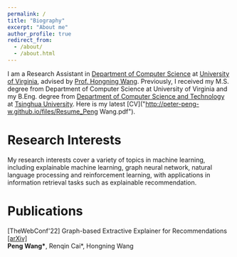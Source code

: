 ```yaml
---
permalink: /
title: "Biography"
excerpt: "About me"
author_profile: true
redirect_from: 
  - /about/
  - /about.html
---
```


I am a Research Assistant in [Department of Computer Science](https://engineering.virginia.edu/departments/computer-science) at [University of Virginia](http://www.virginia.edu/), advised by [Prof. Hongning Wang](http://www.cs.virginia.edu/~hw5x/). Previously, I received my M.S. degree from Department of Computer Science at University of Virginia and my B.Eng. degree from [Department of Computer Science and Technology](https://www.cs.tsinghua.edu.cn/csen/) at [Tsinghua University](https://www.tsinghua.edu.cn/). Here is my latest [CV]("http://peter-peng-w.github.io/files/Resume_Peng Wang.pdf").

Research Interests
======
My research interests cover a variety of topics in machine learning, including explainable machine learning, graph neural network, natural language processing and reinforcement learning, with applications in information retrieval tasks such as explainable recommendation.

Publications
======
[TheWebConf'22] Graph-based Extractive Explainer for Recommendations [\[arXiv\]](https://arxiv.org/abs/2202.09730)  
__Peng Wang\*__, Renqin Cai\*, Hongning Wang
